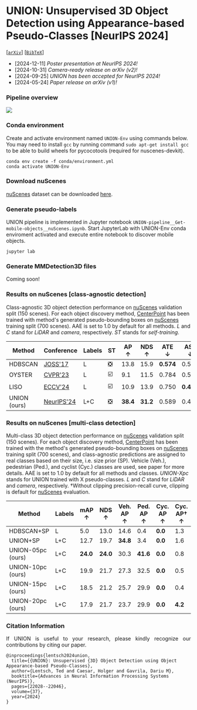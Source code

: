# UNION: Unsupervised 3D Object Detection using Appearance-based Pseudo-Classes [NeurIPS 2024]



[[`arXiv`](https://arxiv.org/abs/2405.15688)] [[`BibTeX`](#citation-information)]



+ [2024-12-11] *Poster presentation at NeurIPS 2024!*
+ [2024-10-31] *Camera-ready release on arXiv (v2)!*
+ [2024-09-25] *UNION has been accepted for NeurIPS 2024!*
+ [2024-05-24] *Paper release on arXiv (v1)!*



### Pipeline overview
![](figures/figure1-plots/figure1.jpg)



### Conda environment
Create and activate environment named ``UNION-Env`` using commands below.
You may need to install ``gcc`` by running command ``sudo apt-get install gcc`` to be able to build wheels for pycocotools (required for nuscenes-devkit).

```
conda env create -f conda/environment.yml
conda activate UNION-Env
```



### Download nuScenes
[nuScenes](https://arxiv.org/abs/1903.11027) dataset can be downloaded [here](https://www.nuscenes.org/nuscenes).



### Generate pseudo-labels
UNION pipeline is implemented in Jupyter notebook ``UNION-pipeline__Get-mobile-objects__nuScenes.ipynb``.
Start JupyterLab with UNION-Env conda enviroment activated and execute entire notebook to discover mobile objects.

```
jupyter lab
```



### Generate MMDetection3D files
Coming soon!



### Results on nuScenes [class-agnostic detection]
Class-agnostic 3D object detection performance on [nuScenes](https://arxiv.org/abs/1903.11027) validation split (150 scenes).
For each object discovery method, [CenterPoint](https://arxiv.org/pdf/2006.11275) has been trained with method's generated pseudo-bounding boxes on [nuScenes](https://arxiv.org/abs/1903.11027) training split (700 scenes).
AAE is set to 1.0 by default for all methods.
_L_ and _C_ stand for _LiDAR_ and _camera_, respectively.
_ST_ stands for _self-training_.

| Method       | Conference                                                       | Labels | ST                            | AP ↑     | NDS ↑    | ATE ↓     | ASE ↓     | AOE ↓     | AVE ↓     |
|--------------|------------------------------------------------------------------|--------|-------------------------------|----------|----------|-----------|-----------|-----------|-----------|
| HDBSCAN      | [JOSS'17](https://joss.theoj.org/papers/10.21105/joss.00205.pdf) | L      | :negative_squared_cross_mark: | 13.8     | 15.9     | **0.574** | 0.522     | 1.601     | 1.531     |
| OYSTER       | [CVPR'23](https://arxiv.org/pdf/2311.02007)                      | L      | :ballot_box_with_check:       |  9.1     | 11.5     | 0.784     | 0.521     | 1.514     | -         |
| LISO         | [ECCV'24](https://arxiv.org/pdf/2403.07071)                      | L      | :ballot_box_with_check:       | 10.9     | 13.9     | 0.750     | **0.409** | 1.062     | -         |
| UNION (ours) | [NeurIPS'24](https://arxiv.org/pdf/2405.15688)                   | L+C    | :negative_squared_cross_mark: | **38.4** | **31.2** | 0.589     | 0.497     | **0.874** | **0.836** |



### Results on nuScenes [multi-class detection]
Multi-class 3D object detection performance on [nuScenes](https://arxiv.org/abs/1903.11027) validation split (150 scenes).
For each object discovery method, [CenterPoint](https://arxiv.org/pdf/2006.11275) has been trained with the method's generated pseudo-bounding boxes on [nuScenes](https://arxiv.org/abs/1903.11027) training split (700 scenes), and class-agnostic predictions are assigned to real classes based on their size, i.e. size prior (SP).
Vehicle (Veh.), pedestrian (Ped.), and cyclist (Cyc.) classes are used, see paper for more details.
AAE is set to 1.0 by default for all methods and classes.
_UNION-Xpc_ stands for UNION trained with X pseudo-classes.
_L_ and _C_ stand for _LiDAR_ and _camera_, respectively.
&dagger;Without clipping precision-recall curve, clipping is default for [nuScenes](https://arxiv.org/abs/1903.11027) evaluation.

| Method            | Labels | mAP ↑     | NDS ↑     | Veh. AP ↑ | Ped. AP ↑ | Cyc. AP ↑ | Cyc. AP&dagger; ↑ |
|-------------------|--------|-----------|-----------|-----------|-----------|-----------|-------------------|
| HDBSCAN+SP        | L      |  5.0      | 13.0      | 14.6      |  0.4      | **0.0**   | 1.3               |
| UNION+SP          | L+C    | 12.7      | 19.7      | **34.8**  |  3.4      | **0.0**   | 1.6               |
| UNION-05pc (ours) | L+C    | **24.0**  | **24.0**  | 30.3      | **41.6**  | **0.0**   | 0.8               |
| UNION-10pc (ours) | L+C    | 19.9      | 21.7      | 27.3      | 32.5      | **0.0**   | 0.5               |
| UNION-15pc (ours) | L+C    | 18.5      | 21.2      | 25.7      | 29.9      | **0.0**   | 0.4               |
| UNION-20pc (ours) | L+C    | 17.9      | 21.7      | 23.7      | 29.9      | **0.0**   | **4.2**           |



### Citation Information
<p align="justify">
If UNION is useful to your research, please kindly recognize our contributions by citing our paper.
</p>

```
@inproceedings{lentsch2024union,
  title={{UNION}: Unsupervised {3D} Object Detection using Object Appearance-based Pseudo-Classes},
  author={Lentsch, Ted and Caesar, Holger and Gavrila, Dariu M},
  booktitle={Advances in Neural Information Processing Systems (NeurIPS)},
  pages={22028--22046},
  volume={37},
  year={2024}
}
```
